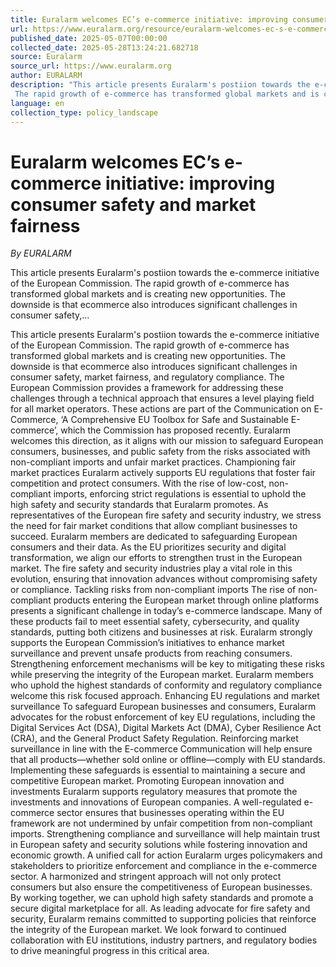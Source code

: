 ```yaml
---
title: Euralarm welcomes EC’s e-commerce initiative: improving consumer safety and market fairness
url: https://www.euralarm.org/resource/euralarm-welcomes-ec-s-e-commerce-initiative-improving-consumer-safety-and-market-fairness.html
published_date: 2025-05-07T00:00:00
collected_date: 2025-05-28T13:24:21.682718
source: Euralarm
source_url: https://www.euralarm.org
author: EURALARM
description: "This article presents Euralarm's postiion towards the e-commerce initiative of the European Commission. 
 The rapid growth of e-commerce has transformed global markets and is creating new opportunities. The downside is that ecommerce also introduces significant challenges in consumer safety,..."
language: en
collection_type: policy_landscape
---
```


# Euralarm welcomes EC’s e-commerce initiative: improving consumer safety and market fairness

*By EURALARM*

This article presents Euralarm's postiion towards the e-commerce initiative of the European Commission. 
 The rapid growth of e-commerce has transformed global markets and is creating new opportunities. The downside is that ecommerce also introduces significant challenges in consumer safety,...

This article presents Euralarm's postiion towards the e-commerce initiative of the European Commission. 
 The rapid growth of e-commerce has transformed global markets and is creating new opportunities. The downside is that ecommerce also introduces significant challenges in consumer safety, market fairness, and regulatory compliance. The European Commission provides a framework for addressing these challenges through a technical approach that ensures a level playing field for all market operators. These actions are part of the Communication on E-Commerce, ‘A Comprehensive EU Toolbox for Safe and Sustainable E-commerce’, which the Commission has proposed recently. Euralarm welcomes this direction, as it aligns with our mission to safeguard European consumers, businesses, and public safety from the risks associated with non-compliant imports and unfair market practices. 
 Championing fair market practices 
 Euralarm actively supports EU regulations that foster fair competition and protect consumers. With the rise of low-cost, non-compliant imports, enforcing strict regulations is essential to uphold the high safety and security standards that Euralarm promotes. As representatives of the European fire safety and security industry, we stress the need for fair market conditions that allow compliant businesses to succeed. 
 Euralarm members are dedicated to safeguarding European consumers and their data. As the EU prioritizes security and digital transformation, we align our efforts to strengthen trust in the European market. The fire safety and security industries play a vital role in this evolution, ensuring that innovation advances without compromising safety or compliance. 
 Tackling risks from non-compliant imports 
 The rise of non-compliant products entering the European market through online platforms presents a significant challenge in today’s e-commerce landscape. Many of these products fail to meet essential safety, cybersecurity, and quality standards, putting both citizens and businesses at risk. Euralarm strongly supports the European Commission’s initiatives to enhance market surveillance and prevent unsafe products from reaching consumers. Strengthening enforcement mechanisms will be key to mitigating these risks while preserving the integrity of the European market. Euralarm members who uphold the highest standards of conformity and regulatory compliance welcome this risk focused approach. 
 Enhancing EU regulations and market surveillance 
 To safeguard European businesses and consumers, Euralarm advocates for the robust enforcement of key EU regulations, including the Digital Services Act (DSA), Digital Markets Act (DMA), Cyber Resilience Act (CRA), and the General Product Safety Regulation. Reinforcing market surveillance in line with the E-commerce Communication will help ensure that all products—whether sold online or offline—comply with EU standards. Implementing these safeguards is essential to maintaining a secure and competitive European market. 
 Promoting European innovation and investments 
 Euralarm supports regulatory measures that promote the investments and innovations of European companies. A well-regulated e-commerce sector ensures that businesses operating within the EU framework are not undermined by unfair competition from non-compliant imports. Strengthening compliance and surveillance will help maintain trust in European safety and security solutions while fostering innovation and economic growth. 
 A unified call for action 
 Euralarm urges policymakers and stakeholders to prioritize enforcement and compliance in the e-commerce sector. A harmonized and stringent approach will not only protect consumers but also ensure the competitiveness of European businesses. By working together, we can uphold high safety standards and promote a secure digital marketplace for all. 
 As leading advocate for fire safety and security, Euralarm remains committed to supporting policies that reinforce the integrity of the European market. We look forward to continued collaboration with EU institutions, industry partners, and regulatory bodies to drive meaningful progress in this critical area.